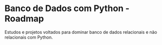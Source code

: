 # Banco de Dados com Python - Roadmap

Estudos e projetos voltados para dominar banco de dados relacionais e não relacionais com Python.

